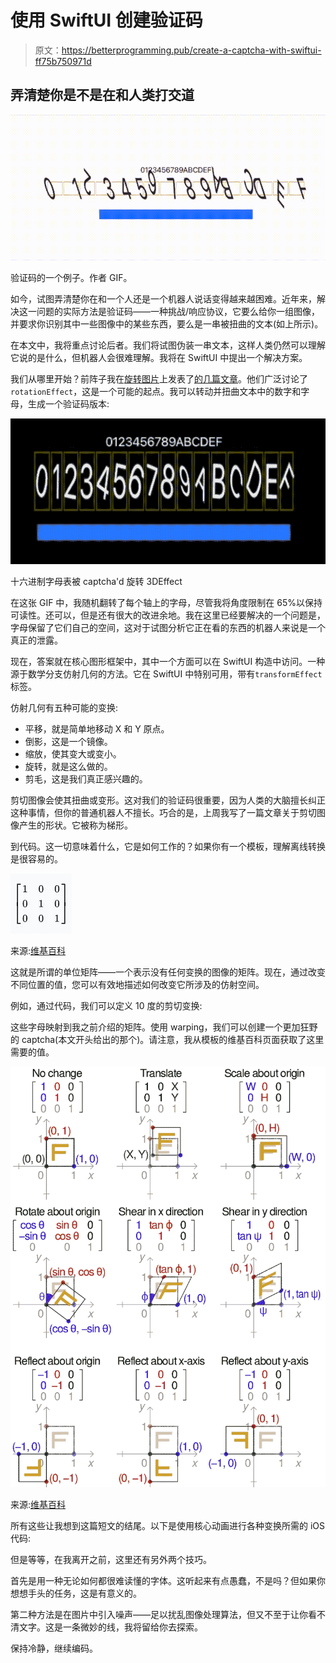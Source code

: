 # 使用 SwiftUI 创建验证码

> 原文：<https://betterprogramming.pub/create-a-captcha-with-swiftui-ff75b750971d>

## 弄清楚你是不是在和人类打交道

![](img/4454c81e7c0ab114157fccb788c13cce.png)

验证码的一个例子。作者 GIF。

如今，试图弄清楚你在和一个人还是一个机器人说话变得越来越困难。近年来，解决这一问题的实际方法是验证码——一种挑战/响应协议，它要么给你一组图像，并要求你识别其中一些图像中的某些东西，要么是一串被扭曲的文本(如上所示)。

在本文中，我将重点讨论后者。我们将试图伪装一串文本，这样人类仍然可以理解它说的是什么，但机器人会很难理解。我将在 SwiftUI 中提出一个解决方案。

我们从哪里开始？前阵子我在[旋转图片](https://medium.com/better-programming/how-to-draw-in-3d-with-swiftui-7989cfcd35fc)上发表了[的几篇文章](https://medium.com/better-programming/drawing-in-3d-using-swiftui-ed211d7c2c91)。他们广泛讨论了`rotationEffect`，这是一个可能的起点。我可以转动并扭曲文本中的数字和字母，生成一个验证码版本:

![](img/b679bb8da347b6a2096bd4b64b53ab51.png)

十六进制字母表被 captcha'd 旋转 3DEffect

在这张 GIF 中，我随机翻转了每个轴上的字母，尽管我将角度限制在 65%以保持可读性。还可以，但是还有很大的改进余地。我在这里已经要解决的一个问题是，字母保留了它们自己的空间，这对于试图分析它正在看的东西的机器人来说是一个真正的泄露。

现在，答案就在核心图形框架中，其中一个方面可以在 SwiftUI 构造中访问。一种源于数学分支仿射几何的方法。它在 SwiftUI 中特别可用，带有`transformEffect`标签。

仿射几何有五种可能的变换:

*   平移，就是简单地移动 X 和 Y 原点。
*   倒影，这是一个镜像。
*   缩放，使其变大或变小。
*   旋转，就是这么做的。
*   剪毛，这是我们真正感兴趣的。

剪切图像会使其扭曲或变形。这对我们的验证码很重要，因为人类的大脑擅长纠正这种事情，但你的普通机器人不擅长。巧合的是，上周我写了一篇文章关于剪切图像产生的形状。它被称为梯形。

到代码。这一切意味着什么，它是如何工作的？如果你有一个模板，理解离线转换是很容易的。

![](img/a8cbbc36af1f2def139ee94327f27d59.png)

来源:[维基百科](https://en.wikipedia.org/wiki/Affine_transformation)

这就是所谓的单位矩阵——一个表示没有任何变换的图像的矩阵。现在，通过改变不同位置的值，您可以有效地描述如何改变它所涉及的仿射空间。

例如，通过代码，我们可以定义 10 度的剪切变换:

这些字母映射到我之前介绍的矩阵。使用 warping，我们可以创建一个更加狂野的 captcha(本文开头给出的那个)。请注意，我从模板的维基百科页面获取了这里需要的值。

![](img/edcdc962f81bd971c433cf18cd82e0b8.png)

来源:[维基百科](https://en.wikipedia.org/wiki/Affine_transformation#/media/File:2D_affine_transformation_matrix.svg)

所有这些让我想到这篇短文的结尾。以下是使用核心动画进行各种变换所需的 iOS 代码:

但是等等，在我离开之前，这里还有另外两个技巧。

首先是用一种无论如何都很难读懂的字体。这听起来有点愚蠢，不是吗？但如果你想想手头的任务，这是有意义的。

第二种方法是在图片中引入噪声——足以扰乱图像处理算法，但又不至于让你看不清文字。这是一条微妙的线，我将留给你去探索。

保持冷静，继续编码。